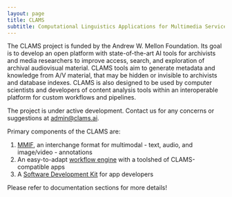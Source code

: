 ```yaml
---
layout: page
title: CLAMS
subtitle: Computational Linguistics Applications for Multimedia Services
---
```


The CLAMS project is funded by the Andrew W. Mellon Foundation. Its goal is to develop an open platform with state-of-the-art AI tools for archivists and media researchers  to improve access, search, and exploration of archival audiovisual material. CLAMS tools aim to generate  metadata and knowledge from A/V material, that may be hidden or invisible to archivists and database indexes.  CLAMS is also designed to be used by  computer scientists and developers of content analysis tools within an interoperable platform  for custom workflows and pipelines. 

The project is under active development. Contact us for any concerns or suggestions at [admin@clams.ai](mailto:admin@clams.ai). 

Primary components of the CLAMS are:

1. [MMIF](https://clams.ai/mmif/), an interchange format for multimodal - text, audio, and image/video - annotations
1. An easy-to-adapt [workflow engine](http://appliance.clams.ai) with a toolshed of CLAMS-compatible apps 
1. A [Software Development Kit](https://pypi.org/project/clams-python/) for app developers


Please refer to documentation sections for more details!
